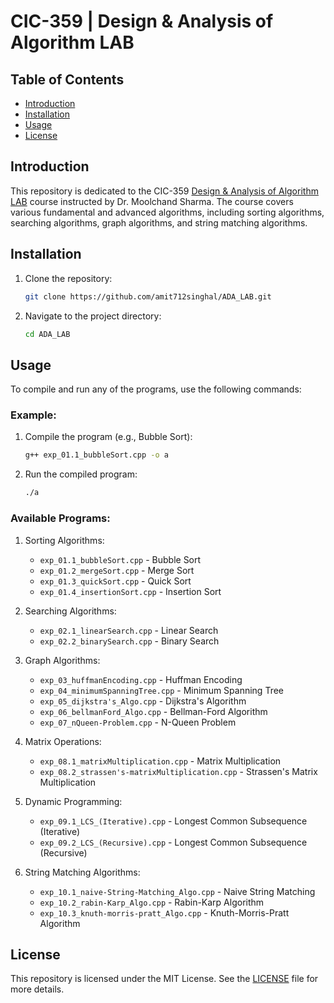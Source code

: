 # CIC-359 | Design & Analysis of Algorithm LAB

## Table of Contents

- [Introduction](#introduction)
- [Installation](#installation)
- [Usage](#usage)
- [License](#license)

## Introduction

This repository is dedicated to the CIC-359 [Design & Analysis of Algorithm LAB](./Resources/List%20of%20Experiments.jpg) course instructed by Dr. Moolchand Sharma. The course covers various fundamental and advanced algorithms, including sorting algorithms, searching algorithms, graph algorithms, and string matching algorithms.

## Installation

1. Clone the repository:

   ```sh
   git clone https://github.com/amit712singhal/ADA_LAB.git
   ```

2. Navigate to the project directory:

   ```sh
   cd ADA_LAB
   ```

## Usage

To compile and run any of the programs, use the following commands:

### Example:

1. Compile the program (e.g., Bubble Sort):

   ```sh
   g++ exp_01.1_bubbleSort.cpp -o a
   ```

2. Run the compiled program:

   ```sh
   ./a
   ```

### Available Programs:

1. Sorting Algorithms:
   - `exp_01.1_bubbleSort.cpp` - Bubble Sort
   - `exp_01.2_mergeSort.cpp` - Merge Sort
   - `exp_01.3_quickSort.cpp` - Quick Sort
   - `exp_01.4_insertionSort.cpp` - Insertion Sort

2. Searching Algorithms:
   - `exp_02.1_linearSearch.cpp` - Linear Search
   - `exp_02.2_binarySearch.cpp` - Binary Search

3. Graph Algorithms:
   - `exp_03_huffmanEncoding.cpp` - Huffman Encoding
   - `exp_04_minimumSpanningTree.cpp` - Minimum Spanning Tree
   - `exp_05_dijkstra's_Algo.cpp` - Dijkstra's Algorithm
   - `exp_06_bellmanFord_Algo.cpp` - Bellman-Ford Algorithm
   - `exp_07_nQueen-Problem.cpp` - N-Queen Problem

4. Matrix Operations:
   - `exp_08.1_matrixMultiplication.cpp` - Matrix Multiplication
   - `exp_08.2_strassen's-matrixMultiplication.cpp` - Strassen's Matrix Multiplication

5. Dynamic Programming:
   - `exp_09.1_LCS_(Iterative).cpp` - Longest Common Subsequence (Iterative)
   - `exp_09.2_LCS_(Recursive).cpp` - Longest Common Subsequence (Recursive)

6. String Matching Algorithms:
   - `exp_10.1_naive-String-Matching_Algo.cpp` - Naive String Matching
   - `exp_10.2_rabin-Karp_Algo.cpp` - Rabin-Karp Algorithm
   - `exp_10.3_knuth-morris-pratt_Algo.cpp` - Knuth-Morris-Pratt Algorithm

## License

This repository is licensed under the MIT License. See the [LICENSE](LICENSE) file for more details.
